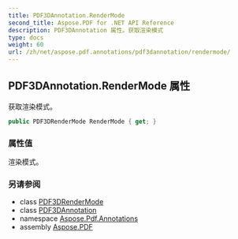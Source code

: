 ```yaml
---
title: PDF3DAnnotation.RenderMode
second_title: Aspose.PDF for .NET API Reference
description: PDF3DAnnotation 属性。获取渲染模式
type: docs
weight: 60
url: /zh/net/aspose.pdf.annotations/pdf3dannotation/rendermode/
---
```

## PDF3DAnnotation.RenderMode 属性

获取渲染模式。

```csharp
public PDF3DRenderMode RenderMode { get; }
```

### 属性值

渲染模式。

### 另请参阅

* class [PDF3DRenderMode](../../pdf3drendermode/)
* class [PDF3DAnnotation](../)
* namespace [Aspose.Pdf.Annotations](../../../aspose.pdf.annotations/)
* assembly [Aspose.PDF](../../../)